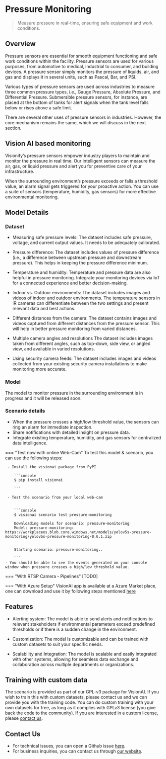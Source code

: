# **Pressure Monitoring**
> Measure pressure in real-time, ensuring safe equipment and work conditions.

## Overview

Pressure sensors are essential for smooth equipment functioning and safe work conditions within the facility. Pressure sensors are used for various purposes, from automotive to medical, industrial to consumer, and building devices. A pressure sensor simply monitors the pressure of liquids, air, and gas and displays it in several units, such as Pascal, Bar, and PSI.

Various types of pressure sensors are used across industries to measure three common pressure types, i.e., Gauge Pressure, Absolute Pressure, and Differential Pressure. Submersible pressure sensors, for instance, are placed at the bottom of tanks for alert signals when the tank level falls below or rises above a safe limit. 

There are several other uses of pressure sensors in industries. However, the core mechanism remains the same, which we will discuss in the next section.

## Vision AI based monitoring

Visionify’s pressure sensors empower industry players to maintain and monitor the pressure in real time. Our intelligent sensors can measure the air, gas, or liquid pressure and alert you for preventive care of your infrastructure. 

When the surrounding environment’s pressure exceeds or falls a threshold value, an alarm signal gets triggered for your proactive action. You can use a suite of sensors (temperature, humidity, gas sensors) for more effective environmental monitoring.

## Model Details

### Dataset

- Measuring safe pressure levels: The dataset includes safe pressure, voltage, and current output values. It needs to be adequately calibrated.

- Pressure difference: The dataset includes values of pressure difference (i.e., a difference between upstream pressure and downstream pressure). This helps in keeping the pressure difference minimum.

- Temperature and humidity: Temperature and pressure data are also helpful in pressure monitoring. Integrate your monitoring devices via IoT for a connected experience and better decision-making.

- Indoor vs. Outdoor environments: The dataset includes images and videos of indoor and outdoor environments. The temperature sensors in IR cameras can differentiate between the two settings and present relevant data and best actions.

- Different distances from the camera: The dataset contains images and videos captured from different distances from the pressure sensor. This will help in better pressure monitoring from varied distances.

- Multiple camera angles and resolutions The dataset includes images taken from different angles, such as top-down, side view, or angled view, and available in varied resolutions.

- Using security camera feeds: The dataset includes images and videos collected from your existing security camera installations to make monitoring more accurate.


### Model

The model to monitor pressure in the surrounding environment is in progress and it will be released soon.

### Scenario details

- When the pressure crosses a high/low threshold value, the sensors can ring an alarm for immediate inspection.
- Share notifications with detailed insight on pressure data.
- Integrate existing temperature, humidity, and gas sensors for centralized data intelligence.

=== "Test now with online Web-Cam"
     To test this model & scenario, you can use the following steps:

     - Install the visionai package from PyPI
     
        ```console
        $ pip install visionai
        
        ```
     
     - Test the scenario from your local web-cam
     

        ```console
        $ visionai scenario test pressure-monitoring

        Downloading models for scenario: pressure-monitoring
        Model: pressure-monitoring: https://workplaceos.blob.core.windows.net/models/yolov5s-pressure-monitoring/yolov5s-pressure-monitoring-0.0.1.zip
        

        Starting scenario: pressure-monitoring..

        ```
    - You should be able to see the events generated on your console window when pressure crosses a high/low threshold value.

=== "With RTSP Camera - Pipelines"
     [TODO]
 
=== "With Azure Setup"
     VisionAI app is available at a Azure Market place, one can download and use it by following steps mentioned [here](../overview/azure-managed-app.md)





## Features

- Alerting system: The model is able to send alerts and notifications to relevant stakeholders if environmental parameters exceed predefined thresholds or if there is a sudden change in the environment.

- Customization: The model is customizable and can be trained with custom datasets to suit your specific needs.

- Scalability and Integration: The model is scalable and easily integrated with other systems, allowing for seamless data exchange and collaboration across multiple departments or organizations.



## Training with custom data

The scenario is provided as part of our GPL-v3 package for VisionAI. If you wish to train this with custom datasets, please contact us and we can provide you with the training code. You can do custom training with your own datasets for free, as long as it complies with GPLv3 license (you give back the code to the community). If you are interested in a custom license, please [contact us](../company/contact.md).


## Contact Us

- For technical issues, you can open a Github issue [here](https://github.com/visionify/visionai).
- For business inquiries, you can contact us through [our website](https://visionify.ai/contact).